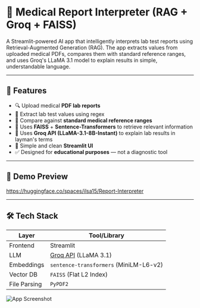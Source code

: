 
# 🧪 Medical Report Interpreter (RAG + Groq + FAISS)

A Streamlit-powered AI app that intelligently interprets lab test reports using Retrieval-Augmented Generation (RAG). The app extracts values from uploaded medical PDFs, compares them with standard reference ranges, and uses Groq's LLaMA 3.1 model to explain results in simple, understandable language.

---

## 🚀 Features

- 🔍 Upload medical **PDF lab reports**
- 📑 Extract lab test values using regex
- 📘 Compare against **standard medical reference ranges**
- 🧠 Uses **FAISS** + **Sentence-Transformers** to retrieve relevant information
- 💬 Uses **Groq API (LLaMA-3.1-8B-Instant)** to explain lab results in layman's terms
- 🎨 Simple and clean **Streamlit UI**
- ✅ Designed for **educational purposes** — not a diagnostic tool

---

## 📸 Demo Preview

https://huggingface.co/spaces/ilsa15/Report-Interpreter

---

## 🛠️ Tech Stack

| Layer       | Tool/Library                         |
|-------------|--------------------------------------|
| Frontend    | Streamlit                            |
| LLM         | [Groq API](https://console.groq.com) (LLaMA 3.1) |
| Embeddings  | `sentence-transformers` (MiniLM-L6-v2) |
| Vector DB   | `FAISS` (Flat L2 Index)              |
| File Parsing| `PyPDF2`                             |


![App Screenshot](screenshot.png)










